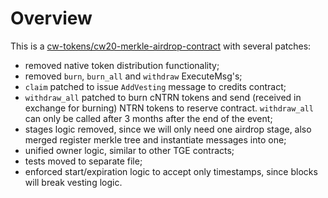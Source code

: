 # Overview

This is a [cw-tokens/cw20-merkle-airdrop-contract](https://github.com/CosmWasm/cw-tokens/tree/main/contracts/cw20-merkle-airdrop) with several patches:
- removed native token distribution functionality;
- removed `burn`, `burn_all` and `withdraw` ExecuteMsg's;
- `claim` patched to issue `AddVesting` message to credits contract;
- `withdraw_all` patched to burn cNTRN tokens and send (received in exchange for burning) NTRN tokens to reserve contract. `withdraw_all` can only be called after 3 months after the end of the event;
- stages logic removed, since we will only need one airdrop stage, also merged register merkle tree and instantiate messages into one;
- unified owner logic, similar to other TGE contracts;
- tests moved to separate file;
- enforced start/expiration logic to accept only timestamps, since blocks will break vesting logic.
